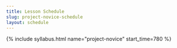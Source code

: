```yaml
---
title: Lesson Schedule
slug: project-novice-schedule
layout: schedule
---
```

{% include syllabus.html  name="project-novice" start_time=780 %}